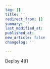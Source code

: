```yaml
---
tag: []
title: ''
redirect_from: []
summary: ''
last_modified_at: 
published_at: 
new_article: false
changelog: ''

---
```

Deploy 481